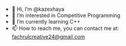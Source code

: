 - 👋 Hi, I’m @kazexhaya
- 👀 I’m interested in Competitive Programming
- 🌱 I’m currently learning C++
- 📫 How to reach me, you can contact me at: fachrulcreative24@gmail.com

<!---
kazexhaya/kazexhaya is a ✨ special ✨ repository because its `README.md` (this file) appears on your GitHub profile.
You can click the Preview link to take a look at your changes.
--->

